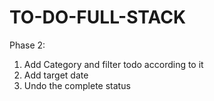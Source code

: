 # TO-DO-FULL-STACK

Phase 2:
1) Add Category and filter todo according to it
2) Add target date
3) Undo the complete status
